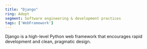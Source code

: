 ```yaml
---
title: "Django"
ring: Adopt
segment: Software engineering & development practices
tags: ['WebFramework']
---
```

Django is a high-level Python web framework that encourages rapid development and clean, pragmatic design.
